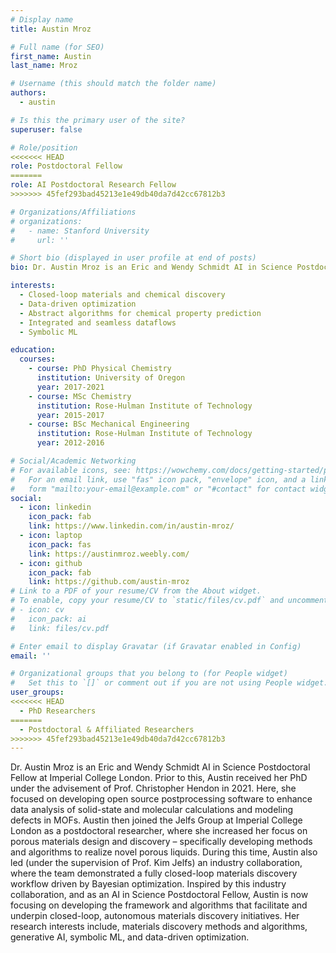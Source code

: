```yaml
---
# Display name
title: Austin Mroz

# Full name (for SEO)
first_name: Austin
last_name: Mroz

# Username (this should match the folder name)
authors:
  - austin

# Is this the primary user of the site?
superuser: false

# Role/position
<<<<<<< HEAD
role: Postdoctoral Fellow
=======
role: AI Postdoctoral Research Fellow
>>>>>>> 45fef293bad45213e1e49db40da7d42cc67812b3

# Organizations/Affiliations
# organizations:
#   - name: Stanford University
#     url: ''

# Short bio (displayed in user profile at end of posts)
bio: Dr. Austin Mroz is an Eric and Wendy Schmidt AI in Science Postdoctoral Fellow at Imperial College London. Prior to this, Austin received her PhD under the advisement of Prof. Christopher Hendon in 2021. Here, she focused on developing open source postprocessing software to enhance data analysis of solid-state and molecular calculations and modeling defects in MOFs. Austin then joined the Jelfs Group at Imperial College London as a postdoctoral researcher, where she increased her focus on porous materials design and discovery – specifically developing methods and algorithms to realize novel porous liquids. During this time, Austin also led (under the supervision of Prof. Kim Jelfs) an industry collaboration, where the team demonstrated a fully closed-loop materials discovery workflow driven by Bayesian optimization. Inspired by this industry collaboration, and as an AI in Science Postdoctoral Fellow, Austin is now focusing on developing the framework and algorithms that facilitate and underpin closed-loop, autonomous materials discovery initiatives. Her research interests include, materials discovery methods and algorithms, generative AI, symbolic ML, and data-driven optimization.

interests:
  - Closed-loop materials and chemical discovery 
  - Data-driven optimization
  - Abstract algorithms for chemical property prediction 
  - Integrated and seamless dataflows
  - Symbolic ML

education:
  courses:
    - course: PhD Physical Chemistry
      institution: University of Oregon
      year: 2017-2021
    - course: MSc Chemistry
      institution: Rose-Hulman Institute of Technology
      year: 2015-2017 
    - course: BSc Mechanical Engineering
      institution: Rose-Hulman Institute of Technology
      year: 2012-2016

# Social/Academic Networking
# For available icons, see: https://wowchemy.com/docs/getting-started/page-builder/#icons
#   For an email link, use "fas" icon pack, "envelope" icon, and a link in the
#   form "mailto:your-email@example.com" or "#contact" for contact widget.
social:
  - icon: linkedin
    icon_pack: fab
    link: https://www.linkedin.com/in/austin-mroz/
  - icon: laptop
    icon_pack: fas
    link: https://austinmroz.weebly.com/
  - icon: github
    icon_pack: fab
    link: https://github.com/austin-mroz
# Link to a PDF of your resume/CV from the About widget.
# To enable, copy your resume/CV to `static/files/cv.pdf` and uncomment the lines below.
# - icon: cv
#   icon_pack: ai
#   link: files/cv.pdf

# Enter email to display Gravatar (if Gravatar enabled in Config)
email: ''

# Organizational groups that you belong to (for People widget)
#   Set this to `[]` or comment out if you are not using People widget.
user_groups:
<<<<<<< HEAD
  - PhD Researchers
=======
  - Postdoctoral & Affiliated Researchers
>>>>>>> 45fef293bad45213e1e49db40da7d42cc67812b3
---
```


Dr. Austin Mroz is an Eric and Wendy Schmidt AI in Science Postdoctoral Fellow at Imperial College London. Prior to this, Austin received her PhD under the advisement of Prof. Christopher Hendon in 2021. Here, she focused on developing open source postprocessing software to enhance data
analysis of solid-state and molecular calculations and modeling defects in MOFs. Austin then joined the Jelfs Group at Imperial College London as a postdoctoral researcher, where she increased her focus on porous materials design and discovery – specifically developing methods and algorithms
to realize novel porous liquids. During this time, Austin also led (under the supervision of Prof. Kim Jelfs) an industry collaboration, where the team demonstrated a fully closed-loop materials discovery workflow driven by Bayesian optimization. Inspired by this industry collaboration, and as an AI in Science Postdoctoral Fellow, Austin is now focusing on developing the framework and algorithms that facilitate and underpin closed-loop, autonomous materials discovery initiatives. Her research interests include, materials discovery methods and algorithms, generative AI, symbolic ML,
and data-driven optimization.